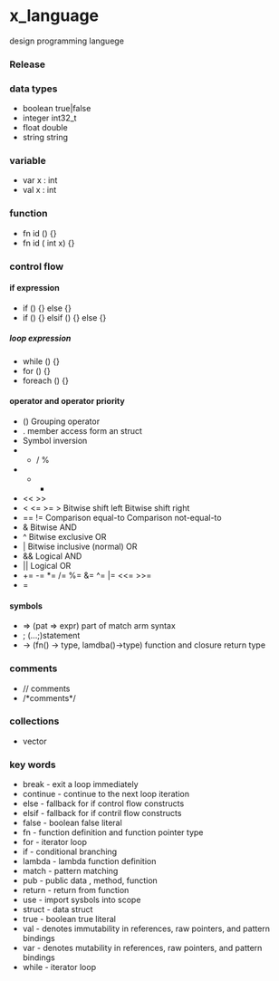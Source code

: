 # x_language
design programming languege 


### Release
### data types
- boolean true|false   
- integer int32_t   
- float   double    
- string  string
### variable 
- var x : int 
- val x : int 
### function
- fn id () {}  
- fn id ( int x) {}  
### control flow 
#### if expression
- if () {} else {}
- if () {} elsif () {} else {}
##### loop expression
- while () {}
- for  () {}
- foreach () {} 



#### operator and operator priority
- () Grouping operator
- . member access form an struct
- Symbol inversion  
- * / %
- + -
- << >>
- < <= >= > Bitwise shift left  Bitwise shift right
- == != Comparison equal-to    Comparison not-equal-to
- &  Bitwise AND
- ^  Bitwise exclusive OR
- |  Bitwise inclusive (normal) OR
- && Logical AND
- || Logical OR
- += -= *= /= %= &= ^= |= <<= >>=
- =
####  symbols 
- => (pat => expr) part of match arm syntax  
- ; (...;)statement
- -> (fn() -> type, lamdba()->type) function and closure return type





### comments 
- // comments 
- /\*comments\*/

### collections
- vector


### key words 
- break - exit a loop immediately  
- continue - continue to the next loop iteration
- else -  fallback for if control flow constructs
- elsif - fallback for if contril flow constructs  
- false - boolean false literal  
- fn - function definition and function pointer type  
- for - iterator loop  
- if - conditional branching  
- lambda - lambda function definition
- match - pattern matching
- pub   - public data , method, function
- return - return from function 
- use - import sysbols into scope
- struct  - data struct
- true - boolean true literal
- val - denotes immutability in references, raw pointers, and pattern bindings 
- var - denotes mutability in references, raw pointers, and pattern bindings 
- while - iterator loop 
